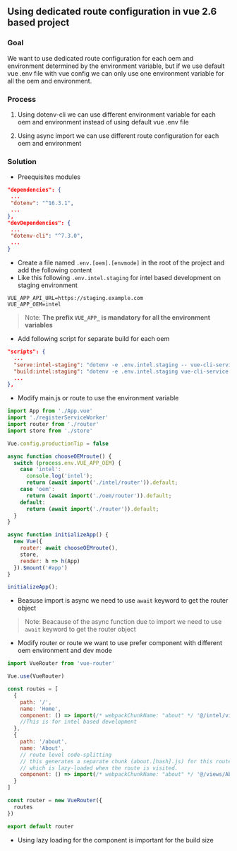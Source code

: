 ## Using dedicated route configuration in vue 2.6 based project 

### Goal
  We want to use dedicated route configuration for each oem and environment determined by the environment variable, but if we use default vue .env file with vue config we can only use one environment variable for all the oem and environment.

### Process

  1. Using dotenv-cli we can use different environment variable for each oem and environment instead of using default vue .env file

  2. Using async import we can use different route configuration for each oem and environment

### Solution

  - Preequisites modules

   ```json
   "dependencies": {
    ...
    "dotenv": "^16.3.1",
    ...
  },
  "devDependencies": {
    ...
    "dotenv-cli": "^7.3.0",
    ...
  }
   ```

  - Create a file named `.env.[oem].[envmode]` in the root of the project and add the following content
  - Like this following `.env.intel.staging` for intel based development on staging environment

  ```env
  VUE_APP_API_URL=https://staging.example.com
  VUE_APP_OEM=intel
  ```
  > Note: **The prefix `VUE_APP_` is mandatory for all the environment variables**


  - Add following script for separate build for each oem

  ```json
  "scripts": {
    ...
    "serve:intel-staging": "dotenv -e .env.intel.staging -- vue-cli-service serve",
    "build:intel:staging": "dotenv -e .env.intel.staging vue-cli-service build --mode staging --dest dist/intel",
    ...
  },
  ```

  - Modify main.js or route to use the environment variable

  ```js 
  import App from './App.vue'
  import './registerServiceWorker'
  import router from './router'
  import store from './store'

  Vue.config.productionTip = false

  async function chooseOEMroute() {
    switch (process.env.VUE_APP_OEM) {
      case 'intel':
        console.log('intel');
        return (await import('./intel/router')).default;
      case 'oem':
        return (await import('./oem/router')).default;
      default:
        return (await import('./router')).default;
    }
  }

  async function initializeApp() {
    new Vue({
      router: await chooseOEMroute(),
      store,
      render: h => h(App)
    }).$mount('#app')
  }

  initializeApp();
  ```

  - Beasuse import is async we need to use `await` keyword to get the router object

  > Note: Beacause of the async function due to import we need to use `await` keyword to get the router object
  

  - Modify router or route we want to use prefer component with different oem environment and dev mode

  ```js
  import VueRouter from 'vue-router'

  Vue.use(VueRouter)

  const routes = [
    {
      path: '/',
      name: 'Home',
      component: () => import(/* webpackChunkName: "about" */ '@/intel/views/Home.vue')
      //This is for intel based development
    },
    {
      path: '/about',
      name: 'About',
      // route level code-splitting
      // this generates a separate chunk (about.[hash].js) for this route
      // which is lazy-loaded when the route is visited.
      component: () => import(/* webpackChunkName: "about" */ '@/views/About.vue')
    }
  ]

  const router = new VueRouter({
    routes
  })

  export default router
  ```

  - Using lazy loading for the component is important for the build size

